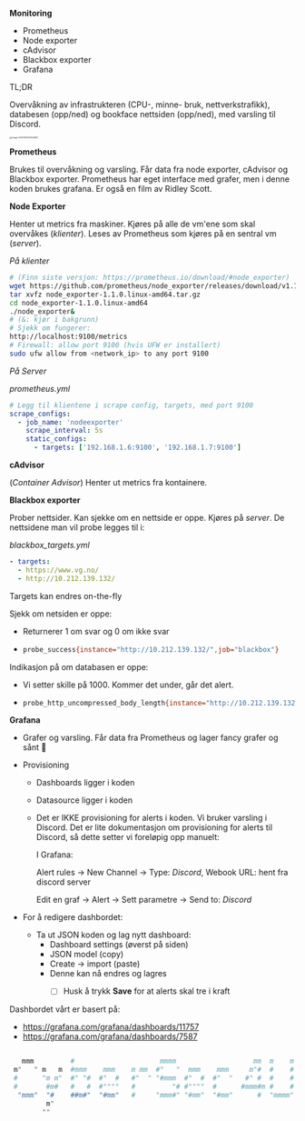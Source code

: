 **Monitoring**

- Prometheus
- Node exporter
- cAdvisor
- Blackbox exporter
- Grafana



TL;DR

Overvåkning av infrastrukteren (CPU-, minne- bruk, nettverkstrafikk), databesen (opp/ned) og bookface nettsiden (opp/ned), med varsling til Discord. 

<img src="C:\Users\korg\AppData\Roaming\Typora\typora-user-images\image-20210301204124667.png" alt="image-20210301204124667" style="zoom:25%;" />

**Prometheus** 

Brukes til overvåkning og varsling. Får data fra node exporter, cAdvisor og Blackbox exporter. Prometheus har eget interface med grafer, men i denne koden brukes grafana. Er også en film av Ridley Scott.



**Node Exporter**

Henter ut metrics fra maskiner. Kjøres på alle de vm'ene som skal overvåkes (*klienter*). Leses av Prometheus som kjøres på en sentral vm (*server*). 

*På klienter*

```bash
# (Finn siste versjon: https://prometheus.io/download/#node_exporter)
wget https://github.com/prometheus/node_exporter/releases/download/v1.1.0/node_exporter-1.1.0.linux-amd64.tar.gz
tar xvfz node_exporter-1.1.0.linux-amd64.tar.gz
cd node_exporter-1.1.0.linux-amd64
./node_exporter&
# (&: kjør i bakgrunn)
# Sjekk om fungerer:
http://localhost:9100/metrics
# Firewall: allow port 9100 (hvis UFW er installert)
sudo ufw allow from <network_ip> to any port 9100
```

*På Server*

*prometheus.yml*

```yaml
# Legg til klientene i scrape config, targets, med port 9100
scrape_configs:
  - job_name: 'nodeexporter'
    scrape_interval: 5s
    static_configs:
      - targets: ['192.168.1.6:9100', '192.168.1.7:9100'] 
```



**cAdvisor**

(*Container Advisor*) Henter ut metrics fra kontainere. 



**Blackbox exporter**

Prober nettsider. Kan sjekke om en nettside er oppe. Kjøres på *server*. De nettsidene man vil probe legges til i:

*blackbox_targets.yml*

```yaml
- targets:
  - https://www.vg.no/
  - http://10.212.139.132/
```

Targets kan endres on-the-fly

Sjekk om netsiden er oppe:

- Returnerer 1 om svar og 0 om ikke svar

- ```bash
  probe_success{instance="http://10.212.139.132/",job="blackbox"}
  ```

Indikasjon på om databasen er oppe:

- Vi setter skille på 1000. Kommer det under, går det alert.

- ```bash
  probe_http_uncompressed_body_length{instance="http://10.212.139.132/",job="blackbox"}
  ```



**Grafana**

- Grafer og varsling. Får data fra Prometheus og lager fancy grafer og sånt :drooling_face:

- Provisioning

  - Dashboards ligger i koden

  - Datasource ligger i koden

  - Det er IKKE provisioning for alerts i koden. Vi bruker varsling i Discord. Det er lite dokumentasjon om provisioning for alerts til Discord, så dette setter vi foreløpig opp manuelt:

    I Grafana: 

    Alert rules -> New Channel -> Type: *Discord*, Webook URL: hent fra discord server

    Edit en graf -> Alert ->  Sett parametre -> Send to: *Discord* 

- For å redigere dashbordet:

  - Ta ut JSON koden og lag nytt dashboard:
    - Dashboard settings (øverst på siden)
    - JSON model (copy)
    - Create -> import (paste)
    - Denne kan nå endres og lagres
      - [ ]  Husk å trykk **Save** for at alerts skal tre i kraft



Dashbordet vårt er basert på:

- https://grafana.com/grafana/dashboards/11757 
- https://grafana.com/grafana/dashboards/7587       







```bash

   mmm         #                     mmmm                   mm  m    m
 m"   " m   m  #mmm    mmm    m mm  #"   "  mmm    mmm     m"#  #    #
 #      "m m"  #" "#  #"  #   #"  " "#mmm  #"  #  #"  "   #" #  #    #
 #       #m#   #   #  #""""   #         "# #""""  #      #mmm#m #    #
  "mmm"  "#    ##m#"  "#mm"   #     "mmm#" "#mm"  "#mm"      #  "mmmm"
         m"
        ""
```

